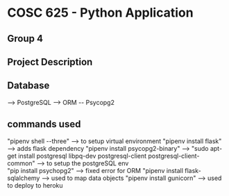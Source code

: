 # COSC 625 - Python Application 

## Group 4


## Project Description 


## Database 
--> PostgreSQL
--> ORM -- Psycopg2


## commands used

"pipenv shell --three" --> to setup virtual environment 
"pipenv install flask"  --> adds flask dependency
"pipenv install psycopg2-binary" --> 
"sudo apt-get install postgresql libpq-dev postgresql-client postgresql-client-common" --> to setup the postgreSQL env  
"pip install psychopg2" --> fixed error for ORM
"pipenv install flask-sqlalchemy --> used to map data objects
"pipenv install gunicorn" --> used to deploy to heroku 




